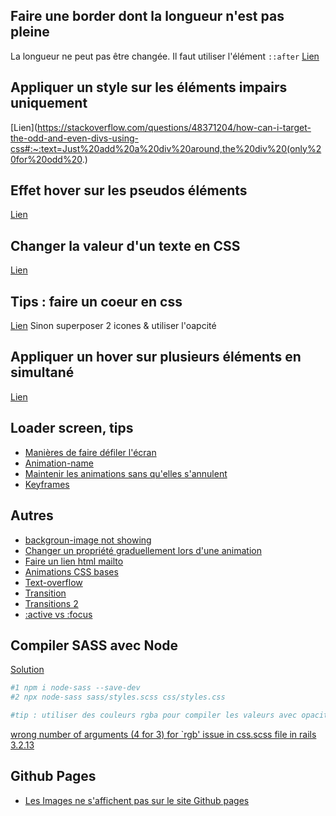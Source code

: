 ## Faire une border dont la longueur n'est pas pleine
La longueur ne peut pas être changée. Il faut utiliser l'élément `::after`
[Lien](https://stackoverflow.com/questions/46772327/how-to-shorten-the-length-of-the-border-bottom-in-html-css)

## Appliquer un style sur les éléments impairs uniquement
[Lien](https://stackoverflow.com/questions/48371204/how-can-i-target-the-odd-and-even-divs-using-css#:~:text=Just%20add%20a%20div%20around,the%20div%20(only%20for%20odd%20.)

## Effet hover sur les pseudos éléments
[Lien](https://stackoverflow.com/questions/8874326/how-to-make-a-hover-effect-for-pseudo-elements)

## Changer la valeur d'un texte en CSS
[Lien](https://stackoverflow.com/questions/7896402/how-can-i-replace-text-with-css)

## Tips : faire un coeur en css
[Lien](https://css-tricks.com/hearts-in-html-and-css/)
Sinon superposer 2 icones & utiliser l'oapcité

## Appliquer un hover sur plusieurs éléments en simultané
[Lien](https://bobbyhadz.com/blog/css-hover-multiple-elements) 

## Loader screen, tips
- [Manières de faire défiler l'écran](https://css-tricks.com/ease-out-in-ease-in-out/)
- [Animation-name](https://developer.mozilla.org/en-US/docs/Web/CSS/animation-name)
- [Maintenir les animations sans qu'elles s'annulent](https://stackoverflow.com/questions/18457462/css3-animation-keep-reverting-to-original-state)
- [Keyframes](https://developer.mozilla.org/fr/docs/Web/CSS/@keyframes)

## Autres
- [backgroun-image not showing](https://stackoverflow.com/questions/52051516/css-background-image-is-not-showing)
- [Changer un propriété graduellement lors d'une animation](https://www.w3schools.com/css/tryit.asp?filename=trycss3_animation2)
- [Faire un lien html mailto](https://www.e-monsite.com/pages/tutoriels/configuration-avancee-du-site/comment-faire-un-lien-mailto.html)
- [Animations CSS bases](https://www.w3schools.com/css/css3_animations.asp)
- [Text-overflow](https://developer.mozilla.org/fr/docs/Web/CSS/text-overflow)
- [Transition](https://developer.mozilla.org/en-US/docs/Web/CSS/transition)
- [Transitions 2](https://www.w3schools.com/css/css3_transitions.asp)
- [:active vs :focus](https://stackoverflow.com/questions/1677990/what-is-the-difference-between-focus-and-active)

## Compiler SASS avec Node
[Solution](https://stackoverflow.com/questions/31448114/how-to-compile-or-convert-sass-scss-to-css-with-node-sass-no-ruby)
```sh
#1 npm i node-sass --save-dev
#2 npx node-sass sass/styles.scss css/styles.css

#tip : utiliser des couleurs rgba pour compiler les valeurs avec opacité (4 données au lieu de 3)
```
[wrong number of arguments (4 for 3) for `rgb' issue in css.scss file in rails 3.2.13](https://stackoverflow.com/questions/16581791/wrong-number-of-arguments-4-for-3-for-rgb-issue-in-css-scss-file-in-rails-3)

## Github Pages
- [Les Images ne s'affichent pas sur le site Github pages](https://stackoverflow.com/questions/41468951/images-not-displaying-in-github-pages)